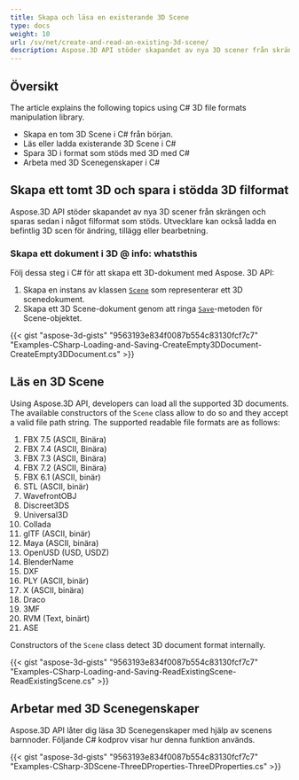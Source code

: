 ```yaml
---
title: Skapa och läsa en existerande 3D Scene
type: docs
weight: 10
url: /sv/net/create-and-read-an-existing-3d-scene/
description: Aspose.3D API stöder skapandet av nya 3D scener från skrängen och sparas sedan i något filformat som stöds. Utvecklare kan också ladda en befintlig 3D scen för ändring, tillägg eller bearbetning.
---
```

##  **Översikt**
The article explains the following topics using C# 3D file formats manipulation library.
- Skapa en tom 3D Scene i C# från början.
- Läs eller ladda existerande 3D Scene i C#
- Spara 3D i format som stöds med 3D med C#
- Arbeta med 3D Scenegenskaper i C#

##  **Skapa ett tomt 3D och spara i stödda 3D filformat**
Aspose.3D API stöder skapandet av nya 3D scener från skrängen och sparas sedan i något filformat som stöds. Utvecklare kan också ladda en befintlig 3D scen för ändring, tillägg eller bearbetning.

###  **Skapa ett dokument i 3D @ info: whatsthis**
Följ dessa steg i C# för att skapa ett 3D-dokument med Aspose. 3D API:

1. Skapa en instans av klassen [`Scene`](https://reference.aspose.com/3d/net/aspose.threed/scene) som representerar ett 3D scenedokument.
1. Skapa ett 3D Scene-dokument genom att ringa [`Save`](https://reference.aspose.com/3d/net/aspose.threed/scene/methods/save)-metoden för Scene-objektet.

{{< gist "aspose-3d-gists" "9563193e834f0087b554c83130fcf7c7" "Examples-CSharp-Loading-and-Saving-CreateEmpty3DDocument-CreateEmpty3DDocument.cs" >}}

##  **Läs en 3D Scene**
Using Aspose.3D API, developers can load all the supported 3D documents. The available constructors of the `Scene` class allow to do so and they accept a valid file path string. The supported readable file formats are as follows:

1. FBX 7.5 (ASCII, Binära)
1. FBX 7.4 (ASCII, Binära)
1. FBX 7.3 (ASCII, Binära)
1. FBX 7.2 (ASCII, Binära)
1. FBX 6.1 (ASCII, binär)
1. STL (ASCII, binär)
1. WavefrontOBJ
1. Discreet3DS
1. Universal3D
1. Collada
1. glTF (ASCII, binär)
1. Maya (ASCII, binära)
1. OpenUSD (USD, USDZ)
1. BlenderName
1. DXF
1. PLY (ASCII, binär)
1. X (ASCII, binära)
1. Draco
1. 3MF
1. RVM (Text, binärt)
1. ASE

Constructors of the `Scene` class detect 3D document format internally.

{{< gist "aspose-3d-gists" "9563193e834f0087b554c83130fcf7c7" "Examples-CSharp-Loading-and-Saving-ReadExistingScene-ReadExistingScene.cs" >}}

##  **Arbetar med 3D Scenegenskaper**
Aspose.3D API låter dig läsa 3D Scenegenskaper med hjälp av scenens barnnoder. Följande C# kodprov visar hur denna funktion används.

{{< gist "aspose-3d-gists" "9563193e834f0087b554c83130fcf7c7" "Examples-CSharp-3DScene-ThreeDProperties-ThreeDProperties.cs" >}}
